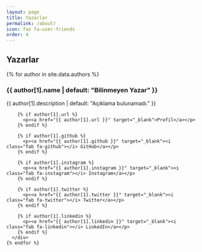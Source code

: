 ```yaml
---
layout: page
title: Yazarlar
permalink: /about/
icon: fas fa-user-friends
order: 4
---
```


<section id="authors">
  <h2>Yazarlar</h2>
  <div class="authors-list">
    {% for author in site.data.authors %}
      <div class="author-item" style="margin-bottom: 2em;">
        <h3>{{ author[1].name | default: "Bilinmeyen Yazar" }}</h3>
        <p>{{ author[1].description | default: "Açıklama bulunamadı." }}</p>

        {% if author[1].url %}
          <p><a href="{{ author[1].url }}" target="_blank">Profil</a></p>
        {% endif %}

        {% if author[1].github %}
          <p><a href="{{ author[1].github }}" target="_blank"><i class="fab fa-github"></i> GitHub</a></p>
        {% endif %}

        {% if author[1].instagram %}
          <p><a href="{{ author[1].instagram }}" target="_blank"><i class="fab fa-instagram"></i> Instagram</a></p>
        {% endif %}

        {% if author[1].twitter %}
          <p><a href="{{ author[1].twitter }}" target="_blank"><i class="fab fa-twitter"></i> Twitter</a></p>
        {% endif %}

        {% if author[1].linkedin %}
          <p><a href="{{ author[1].linkedin }}" target="_blank"><i class="fab fa-linkedin"></i> LinkedIn</a></p>
        {% endif %}
      </div>
    {% endfor %}
  </div>
</section>
